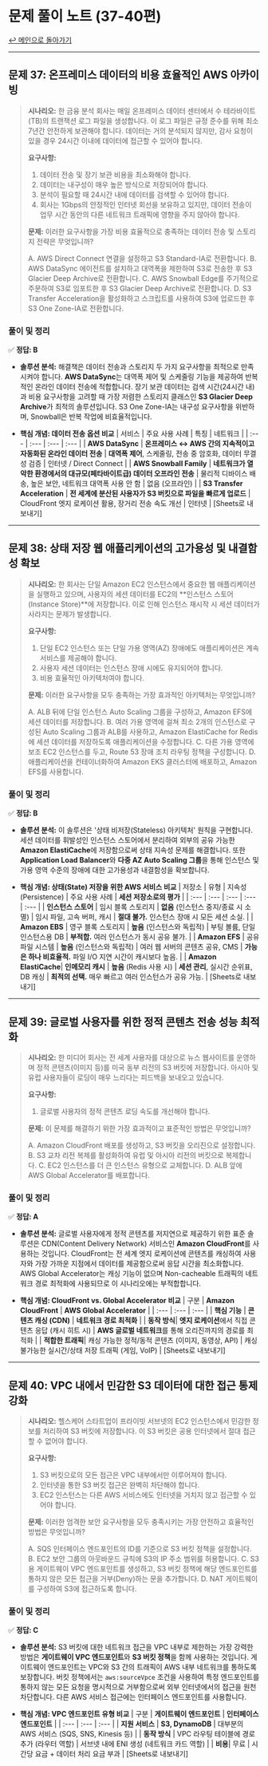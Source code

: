 # 문제 풀이 노트 (37-40편)

[↩️ 메인으로 돌아가기](../README.md)

---

## 문제 37: 온프레미스 데이터의 비용 효율적인 AWS 아카이빙

> **시나리오:**
> 한 금융 분석 회사는 매일 온프레미스 데이터 센터에서 수 테라바이트(TB)의 트랜잭션 로그 파일을 생성합니다. 이 로그 파일은 규정 준수를 위해 최소 7년간 안전하게 보관해야 합니다. 데이터는 거의 분석되지 않지만, 감사 요청이 있을 경우 24시간 이내에 데이터에 접근할 수 있어야 합니다.
>
> **요구사항:**
> 1.  데이터 전송 및 장기 보관 비용을 최소화해야 합니다.
> 2.  데이터는 내구성이 매우 높은 방식으로 저장되어야 합니다.
> 3.  분석이 필요할 때 24시간 내에 데이터를 검색할 수 있어야 합니다.
> 4.  회사는 1Gbps의 안정적인 인터넷 회선을 보유하고 있지만, 데이터 전송이 업무 시간 동안의 다른 네트워크 트래픽에 영향을 주지 않아야 합니다.
>
> **문제:**
> 이러한 요구사항을 가장 비용 효율적으로 충족하는 데이터 전송 및 스토리지 전략은 무엇입니까?
>
> A. AWS Direct Connect 연결을 설정하고 S3 Standard-IA로 전환합니다.
> B. AWS DataSync 에이전트를 설치하고 대역폭을 제한하여 S3로 전송한 후 S3 Glacier Deep Archive로 전환합니다.
> C. AWS Snowball Edge를 주기적으로 주문하여 S3로 임포트한 후 S3 Glacier Deep Archive로 전환합니다.
> D. S3 Transfer Acceleration을 활성화하고 스크립트를 사용하여 S3에 업로드한 후 S3 One Zone-IA로 전환합니다.

### 풀이 및 정리

✅ **정답: B**

- **솔루션 분석:** 해결책은 데이터 전송과 스토리지 두 가지 요구사항을 최적으로 만족시켜야 합니다. **AWS DataSync**는 대역폭 제어 및 스케줄링 기능을 제공하여 반복적인 온라인 데이터 전송에 적합합니다. 장기 보관 데이터는 검색 시간(24시간 내)과 비용 요구사항을 고려할 때 가장 저렴한 스토리지 클래스인 **S3 Glacier Deep Archive**가 최적의 솔루션입니다. S3 One Zone-IA는 내구성 요구사항을 위반하며, Snowball은 반복 작업에 비효율적입니다.

- **핵심 개념: 데이터 전송 옵션 비교**
| 서비스 | 주요 사용 사례 | 특징 | 네트워크 |
| :--- | :--- | :--- | :--- |
| **AWS DataSync** | **온프레미스 ↔ AWS 간의 지속적이고 자동화된 온라인 데이터 전송** | **대역폭 제어**, 스케줄링, 전송 중 암호화, 데이터 무결성 검증 | 인터넷 / Direct Connect |
| **AWS Snowball Family** | **네트워크가 열악한 환경에서의 대규모(페타바이트급) 데이터 오프라인 전송** | 물리적 디바이스 배송, 높은 보안, 네트워크 대역폭 사용 안 함 | 없음 (오프라인) |
| **S3 Transfer Acceleration** | **전 세계에 분산된 사용자가 S3 버킷으로 파일을 빠르게 업로드** | CloudFront 엣지 로케이션 활용, 장거리 전송 속도 개선 | 인터넷 |
[Sheets로 내보내기]

---

## 문제 38: 상태 저장 웹 애플리케이션의 고가용성 및 내결함성 확보

> **시나리오:**
> 한 회사는 단일 Amazon EC2 인스턴스에서 중요한 웹 애플리케이션을 실행하고 있으며, 사용자의 세션 데이터를 EC2의 **인스턴스 스토어(Instance Store)**에 저장합니다. 이로 인해 인스턴스 재시작 시 세션 데이터가 사라지는 문제가 발생합니다.
>
> **요구사항:**
> 1.  단일 EC2 인스턴스 또는 단일 가용 영역(AZ) 장애에도 애플리케이션은 계속 서비스를 제공해야 합니다.
> 2.  사용자 세션 데이터는 인스턴스 장애 시에도 유지되어야 합니다.
> 3.  비용 효율적인 아키텍처여야 합니다.
>
> **문제:**
> 이러한 요구사항을 모두 충족하는 가장 효과적인 아키텍처는 무엇입니까?
>
> A. ALB 뒤에 단일 인스턴스 Auto Scaling 그룹을 구성하고, Amazon EFS에 세션 데이터를 저장합니다.
> B. 여러 가용 영역에 걸쳐 최소 2개의 인스턴스로 구성된 Auto Scaling 그룹과 ALB를 사용하고, Amazon ElastiCache for Redis에 세션 데이터를 저장하도록 애플리케이션을 수정합니다.
> C. 다른 가용 영역에 보조 EC2 인스턴스를 두고, Route 53 장애 조치 라우팅 정책을 구성합니다.
> D. 애플리케이션을 컨테이너화하여 Amazon EKS 클러스터에 배포하고, Amazon EFS를 사용합니다.

### 풀이 및 정리

✅ **정답: B**

- **솔루션 분석:** 이 솔루션은 '상태 비저장(Stateless) 아키텍처' 원칙을 구현합니다. 세션 데이터를 휘발성인 인스턴스 스토어에서 분리하여 외부의 공유 가능한 **Amazon ElastiCache**에 저장함으로써 상태 지속성 문제를 해결합니다. 또한 **Application Load Balancer**와 **다중 AZ Auto Scaling 그룹**을 통해 인스턴스 및 가용 영역 수준의 장애에 대한 고가용성과 내결함성을 확보합니다.

- **핵심 개념: 상태(State) 저장을 위한 AWS 서비스 비교**
| 저장소 | 유형 | 지속성(Persistence) | 주요 사용 사례 | **세션 저장소로의 평가** |
| :--- | :--- | :--- | :--- | :--- |
| **인스턴스 스토어** | 임시 블록 스토리지 | **없음** (인스턴스 중지/종료 시 소멸) | 임시 파일, 고속 버퍼, 캐시 | **절대 불가.** 인스턴스 장애 시 모든 세션 소실. |
| **Amazon EBS** | 영구 블록 스토리지 | **높음** (인스턴스와 독립적) | 부팅 볼륨, 단일 인스턴스용 DB | **부적합.** 여러 인스턴스가 동시 공유 불가. |
| **Amazon EFS** | 공유 파일 시스템 | **높음** (인스턴스와 독립적) | 여러 웹 서버의 콘텐츠 공유, CMS | **가능은 하나 비효율적.** 파일 I/O 지연 시간이 캐시보다 높음. |
| **Amazon ElastiCache**| **인메모리 캐시** | **높음** (Redis 사용 시) | **세션 관리**, 실시간 순위표, DB 캐싱 | **최적의 선택.** 매우 빠르고 여러 인스턴스가 공유 가능. |
[Sheets로 내보내기]

---

## 문제 39: 글로벌 사용자를 위한 정적 콘텐츠 전송 성능 최적화

> **시나리오:**
> 한 미디어 회사는 전 세계 사용자를 대상으로 뉴스 웹사이트를 운영하며 정적 콘텐츠(이미지 등)를 미국 동부 리전의 S3 버킷에 저장합니다. 아시아 및 유럽 사용자들이 로딩이 매우 느리다는 피드백을 보내오고 있습니다.
>
> **요구사항:**
> 1.  글로벌 사용자의 정적 콘텐츠 로딩 속도를 개선해야 합니다.
>
> **문제:**
> 이 문제를 해결하기 위한 가장 효과적이고 표준적인 방법은 무엇입니까?
>
> A. Amazon CloudFront 배포를 생성하고, S3 버킷을 오리진으로 설정합니다.
> B. S3 교차 리전 복제를 활성화하여 유럽 및 아시아 리전의 버킷으로 복제합니다.
> C. EC2 인스턴스를 더 큰 인스턴스 유형으로 교체합니다.
> D. ALB 앞에 AWS Global Accelerator를 배포합니다.

### 풀이 및 정리

✅ **정답: A**

- **솔루션 분석:** 글로벌 사용자에게 정적 콘텐츠를 저지연으로 제공하기 위한 표준 솔루션은 CDN(Content Delivery Network) 서비스인 **Amazon CloudFront**를 사용하는 것입니다. CloudFront는 전 세계 엣지 로케이션에 콘텐츠를 캐싱하여 사용자와 가장 가까운 지점에서 데이터를 제공함으로써 응답 시간을 최소화합니다. AWS Global Accelerator는 캐싱 기능이 없으며 Non-cacheable 트래픽의 네트워크 경로 최적화에 사용되므로 이 시나리오에는 부적합합니다.

- **핵심 개념: CloudFront vs. Global Accelerator 비교**
| 구분 | **Amazon CloudFront** | **AWS Global Accelerator** |
| :--- | :--- | :--- |
| **핵심 기능** | **콘텐츠 캐싱 (CDN)** | **네트워크 경로 최적화** |
| **동작 방식**| **엣지 로케이션**에서 직접 콘텐츠 응답 (캐시 히트 시) | **AWS 글로벌 네트워크**를 통해 오리진까지의 경로를 최적화 |
| **적합한 트래픽**| 캐싱 가능한 정적/동적 콘텐츠 (이미지, 동영상, API) | 캐싱 불가능한 실시간/상태 저장 트래픽 (게임, VoIP) |
[Sheets로 내보내기]

---

## 문제 40: VPC 내에서 민감한 S3 데이터에 대한 접근 통제 강화

> **시나리오:**
> 헬스케어 스타트업이 프라이빗 서브넷의 EC2 인스턴스에서 민감한 정보를 처리하여 S3 버킷에 저장합니다. 이 S3 버킷은 공용 인터넷에서 절대 접근할 수 없어야 합니다.
>
> **요구사항:**
> 1.  S3 버킷으로의 모든 접근은 VPC 내부에서만 이루어져야 합니다.
> 2.  인터넷을 통한 S3 버킷 접근은 완벽히 차단해야 합니다.
> 3.  EC2 인스턴스는 다른 AWS 서비스에도 인터넷을 거치지 않고 접근할 수 있어야 합니다.
>
> **문제:**
> 이러한 엄격한 보안 요구사항을 모두 충족시키는 가장 안전하고 효율적인 방법은 무엇입니까?
>
> A. SQS 인터페이스 엔드포인트의 ID를 기준으로 S3 버킷 정책을 설정합니다.
> B. EC2 보안 그룹의 아웃바운드 규칙에 S3의 IP 주소 범위를 허용합니다.
> C. S3용 게이트웨이 VPC 엔드포인트를 생성하고, S3 버킷 정책에 해당 엔드포인트를 통하지 않은 모든 접근을 거부(Deny)하는 문을 추가합니다.
> D. NAT 게이트웨이를 구성하여 S3에 접근하도록 합니다.

### 풀이 및 정리

✅ **정답: C**

- **솔루션 분석:** S3 버킷에 대한 네트워크 접근을 VPC 내부로 제한하는 가장 강력한 방법은 **게이트웨이 VPC 엔드포인트**와 **S3 버킷 정책**을 함께 사용하는 것입니다. 게이트웨이 엔드포인트는 VPC와 S3 간의 트래픽이 AWS 내부 네트워크를 통하도록 보장합니다. 버킷 정책에서는 `aws:sourceVpce` 조건을 사용하여 특정 엔드포인트를 통하지 않는 모든 요청을 명시적으로 거부함으로써 외부 인터넷에서의 접근을 원천 차단합니다. 다른 AWS 서비스 접근에는 인터페이스 엔드포인트를 사용합니다.

- **핵심 개념: VPC 엔드포인트 유형 비교**
| 구분 | **게이트웨이 엔드포인트** | **인터페이스 엔드포인트** |
| :--- | :--- | :--- |
| **지원 서비스** | **S3, DynamoDB** | 대부분의 AWS 서비스 (SQS, SNS, Kinesis 등) |
| **동작 방식** | VPC 라우팅 테이블에 경로 추가 (라우터 역할) | 서브넷 내에 ENI 생성 (네트워크 카드 역할) |
| **비용**| 무료 | 시간당 요금 + 데이터 처리 요금 부과 |
[Sheets로 내보내기]
